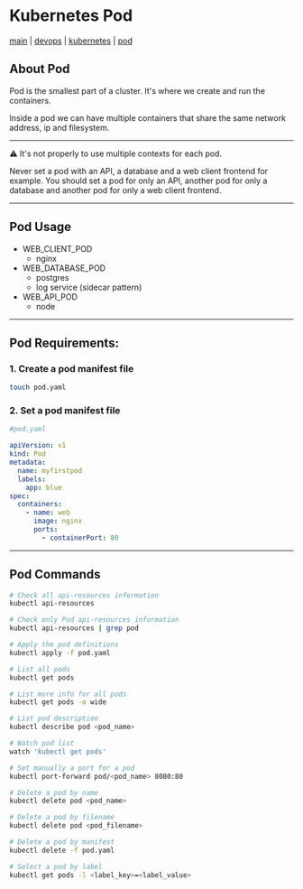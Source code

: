 # Kubernetes Pod
[main](../../README.md) | [devops](../README.md) | [kubernetes](README.md) | [pod](Pod.md)

## About Pod
Pod is the smallest part of a cluster.
It's where we create and run the containers.

Inside a pod we can have multiple containers that share the same network address, ip and filesystem.

---

⚠️ It's not properly to use multiple contexts for each pod.

Never set a pod with an API, a database and a web client frontend for example. You should set a pod for only an API, another pod for only a database and another pod for only a web client frontend.

---

## Pod Usage

- WEB_CLIENT_POD
  - nginx
- WEB_DATABASE_POD
  - postgres
  - log service (sidecar pattern)
- WEB_API_POD
  - node

---

## Pod Requirements:

### 1. Create a pod manifest file
```sh
touch pod.yaml
```

### 2. Set a pod manifest file
```yaml
#pod.yaml

apiVersion: v1
kind: Pod
metadata:
  name: myfirstpod
  labels:
    app: blue
spec:
  containers:
    - name: web
      image: nginx
      ports:
        - containerPort: 80
```

---

## Pod Commands
```sh
# Check all api-resources information
kubectl api-resources

# Check only Pod api-resources information
kubectl api-resources | grep pod

# Apply the pod definitions
kubectl apply -f pod.yaml

# List all pods
kubectl get pods

# List more info for all pods
kubectl get pods -o wide

# List pod description
kubectl describe pod <pod_name>

# Watch pod list
watch 'kubectl get pods'

# Set manually a port for a pod
kubectl port-forward pod/<pod_name> 8080:80

# Delete a pod by name
kubectl delete pod <pod_name>

# Delete a pod by filename
kubectl delete pod <pod_filename>

# Delete a pod by manifest
kubectl delete -f pod.yaml

# Select a pod by label
kubectl get pods -l <label_key>=<label_value>
```
